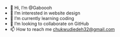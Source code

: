 - 👋 Hi, I’m @Gaboooh
- 👀 I’m interested in website design
- 🌱 I’m currently learning coding
- 💞️ I’m looking to collaborate on GitHub
- 📫 How to reach me chukwudiedeh32@gmail.com

<!---
Gaboooh/Gaboooh is a ✨ special ✨ repository because its `README.md` (this file) appears on your GitHub profile.
You can click the Preview link to take a look at your changes.
--->
